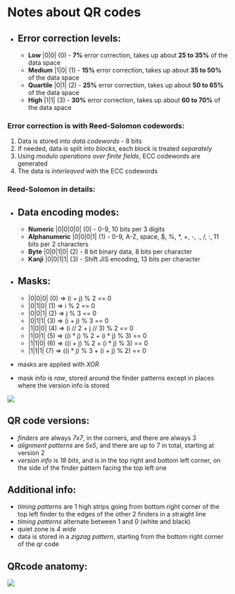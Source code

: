 # Notes about QR codes

- ## Error correction levels:
    - **Low**      |0|0| (0) - **7%** error correction, takes up about **25 to 35%** of the data space
    - **Medium**   |1|0| (1) - **15%** error correction, takes up about **35 to 50%** of the data space
    - **Quartile** |0|1| (2) - **25%** error correction, takes up about **50 to 65%** of the data space
    - **High**     |1|1| (3) - **30%** error correction, takes up about **60 to 70%** of the data space

### Error correction is with Reed-Solomon codewords:
1. Data is stored into *data codewords* - 8 bits
2. If needed, data is split into *blocks*, each block is treated *separately*
3. Using *modulo operations over finite fields*, ECC codewords are generated
4. The data is *interleaved* with the ECC codewords

### Reed-Solomon in details:

- ## Data encoding modes:
    - **Numeric**      |0|0|0|0| (0) - 0-9, 10 bits per 3 digits
    - **Alphanumeric** |0|0|0|1| (1) - 0-9, A-Z, space, $, %, *, +, -, ., /, :, 11 bits per 2 characters
    - **Byte**         |0|0|1|0| (2) - 8 bit binary data, 8 bits per character
    - **Kanji**        |0|0|1|1| (3) - Shift JIS encoding, 13 bits per character

- ## Masks:
    - |0|0|0| (0) => (i + j) % 2 == 0
    - |0|1|0| (1) => i % 2 == 0
    - |0|0|1| (2) => j % 3 == 0
    - |0|1|1| (3) => (i + j) % 3 == 0
    - |1|0|0| (4) => (i // 2 + j // 3) % 2 == 0
    - |1|0|1| (5) => ((i * j) % 2 + (i * j) % 3) == 0
    - |1|1|0| (6) => ((i + j) % 2 + (i * j) % 3) == 0
    - |1|1|1| (7) => ((i * j) % 3 + (i + j) % 2) == 0

- masks are applied with *XOR*
- mask info is *raw*, stored around the finder patterns except in places where the version info is stored

<img src="https://www.kindpng.com/picc/m/461-4614753_qr-code-mask-pattern-hd-png-download.png"/>

## QR code versions:
- *finders* are always *7x7*, in the corners, and there are always 3
- *alignment patterns* are *5x5*, and there are up to 7 in total, starting at version 2
- *version info* is *18 bits*, and is in the top right and bottom left corner, on the side of the finder pattern facing the top left one

## Additional info:
- *timing patterns* are 1 high strips going from bottom right corner of the top left finder to the edges of the other 2 finders in a straight line
- *timing patterns* alternate between 1 and 0 (white and black)
- quiet zone is *4 wide*
- data is stored in a *zigzag pattern*, starting from the bottom right corner of the qr code

## QRcode anatomy:
<img src="https://www.shieldui.com/sites/default/files/blogs/QRStructure123.png"/>

